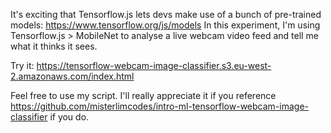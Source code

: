 It's exciting that Tensorflow.js lets devs make use of a bunch of pre-trained models: https://www.tensorflow.org/js/models
In this experiment, I'm using Tensorflow.js > MobileNet to analyse a live webcam video feed and tell me what it thinks it sees. 

Try it: https://tensorflow-webcam-image-classifier.s3.eu-west-2.amazonaws.com/index.html 

Feel free to use my script. I'll really appreciate it if you reference https://github.com/misterlimcodes/intro-ml-tensorflow-webcam-image-classifier if you do.
